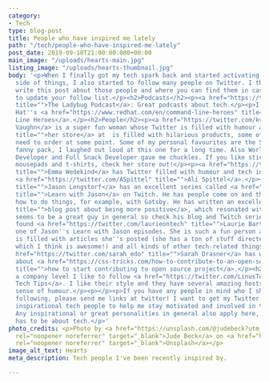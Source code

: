 ```yaml
---
category:
- Tech
type: blog-post
title: People who have inspired me lately
path: "/tech/people-who-have-inspired-me-lately"
post_date: 2019-09-10T21:00:00.000+00:00
main_image: "/uploads/hearts-main.jpg"
listing_image: "/uploads/hearts-thumbnail.jpg"
body: '<p>When I finally got my tech spark back and started activating on the tech
  side of things, I also started to follow many people on Twitter. I thought I''d
  write this post about those people and where you can find them in case you want
  to update your follow list.</p><h2>Podcasts</h2><p><a href="https://twitter.com/LadybugPodcast"
  title="">The Ladybug Podcast</a>: Great podcasts about tech.</p><p>I also like Red
  Hat''s <a href="https://www.redhat.com/en/command-line-heroes" title="">Command
  Line Heroes</a>.</p><h2>People</h2><p><a href="https://twitter.com/kvlly" title="">Kelly
  Vaughn</a> is a super fun woman whose Twitter is filled with humour and <a href="https://kvlly.com/shop"
  title="">her store</a> at  is filled with hilarious products, some of which I will
  need to order at some point. Some of my personal favourites are the Snack Overflow
  fanny pack, I laughed out loud at this one for a long time. Also World''s Okayest
  Developer and Full Snack Developer gave me chuckles. If you like stickers, mugs,
  mousepads and t-shirts, check her store out!</p><p><a href="https://twitter.com/EmmaWedekind"
  title="">Emma Wedekind</a> has Twitter filled with humour and tech info, so does
  <a href="https://twitter.com/ASpittel" title="">Ali Spittel</a>.</p><p><a href="https://twitter.com/jlengstorf"
  title="">Jason Lengstorf</a> has an excellent series called <a href="https://www.twitch.tv/jlengstorf"
  title="">Learn with Jason</a> on Twitch. He has people come on and they go through
  how to do things, for example, with Gatsby. He has written an excellent <a href="https://lengstorf.com/how-to-be-positive/"
  title="">blog post about being more positive</a>, which resonated with me. And he
  seems to be a great guy in general so check his blog and Twitch series out!</p><p>I
  found <a href="https://twitter.com/laurieontech" title="">Laurie Barth</a> from
  one of Jason''s Learn with Jason episodes. She is such a fun person and her Twitter
  is filled with articles she''s posted (she has a ton of stuff directed at newbies,
  which I think is awesome!) and all kinds of other tech-related things.</p><p><a
  href="https://twitter.com/sarah_edo" title="">Sarah Drasner</a> has written a post
  about <a href="https://css-tricks.com/how-to-contribute-to-an-open-source-project/"
  title="">how to start contributing to open source project</a>.</p><h2>Companies</h2><p>On
  a company level I like to follow <a href="https://twitter.com/LinusTech" title="">Linus
  Tech Tips</a>. I like their style and they have several amazing hosts with a superb
  sense of humour.</p><p></p><p>If you have any people in mind who I should start
  following, please send me links at twitter! I want to get my Twitter filled with
  inspirational tech people to help me stay motivated and involved in the newest technologies.
  Any inspirational or great personalities in general also apply here, not everything
  has to be about tech.</p>'
photo_credits: <p>Photo by <a href="https://unsplash.com/@judebeck?utm_source=unsplash&utm_medium=referral&utm_content=creditCopyText"
  rel="noopener noreferrer" target="_blank">Jude Beck</a> on <a href="https://unsplash.com/t/textures-patterns?utm_source=unsplash&utm_medium=referral&utm_content=creditCopyText"
  rel="noopener noreferrer" target="_blank">Unsplash</a></p>
image_alt_text: Hearts
meta_description: Tech people I've been recently inspired by.

---
```

